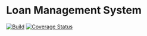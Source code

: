 # Loan Management System

[![Build](https://travis-ci.org/abrahamemmanuel/LMS.svg?branch=master)](https://travis-ci.org/abrahamemmanuel/LMS) [![Coverage Status](https://coveralls.io/repos/github/abrahamemmanuel/LMS/badge.svg?branch=master)](https://coveralls.io/github/abrahamemmanuel/LMS?branch=master)
